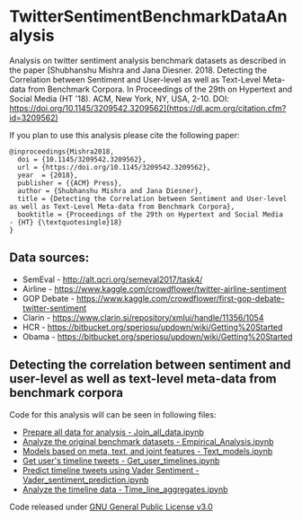 # TwitterSentimentBenchmarkDataAnalysis
Analysis on twitter sentiment analysis benchmark datasets as described in the paper [Shubhanshu Mishra and Jana Diesner. 2018. Detecting the Correlation between Sentiment and User-level as well as Text-Level Meta-data from Benchmark Corpora. In Proceedings of the 29th on Hypertext and Social Media (HT '18). ACM, New York, NY, USA, 2-10. DOI: https://doi.org/10.1145/3209542.3209562](https://dl.acm.org/citation.cfm?id=3209562)

If you plan to use this analysis please cite the following paper:
```
@inproceedings{Mishra2018,
  doi = {10.1145/3209542.3209562},
  url = {https://doi.org/10.1145/3209542.3209562},
  year  = {2018},
  publisher = {{ACM} Press},
  author = {Shubhanshu Mishra and Jana Diesner},
  title = {Detecting the Correlation between Sentiment and User-level as well as Text-Level Meta-data from Benchmark Corpora},
  booktitle = {Proceedings of the 29th on Hypertext and Social Media  - {HT} {\textquotesingle}18}
}
```

## Data sources:
* SemEval - http://alt.qcri.org/semeval2017/task4/
* Airline - https://www.kaggle.com/crowdflower/twitter-airline-sentiment
* GOP Debate - https://www.kaggle.com/crowdflower/first-gop-debate-twitter-sentiment
* Clarin - https://www.clarin.si/repository/xmlui/handle/11356/1054 
* HCR - https://bitbucket.org/speriosu/updown/wiki/Getting%20Started
* Obama - https://bitbucket.org/speriosu/updown/wiki/Getting%20Started

## Detecting the correlation between sentiment and user-level as well as text-level meta-data from benchmark corpora

Code for this analysis will can be seen in following files:
* [Prepare all data for analysis - Join_all_data.ipynb](./Join_all_data.ipynb)
* [Analyze the original benchmark datasets - Empirical_Analysis.ipynb](./Empirical_Analysis.ipynb)
* [Models based on meta, text, and joint features - Text_models.ipynb](./Text_models.ipynb)
* [Get user's timeline tweets - Get_user_timelines.ipynb](./Get_user_timelines.ipynb)
* [Predict timeline tweets using Vader Sentiment - Vader_sentiment_prediction.ipynb](./Vader_sentiment_prediction.ipynb)
* [Analyze the timeline data - Time_line_aggregates.ipynb](./Time_line_aggregates.ipynb)

Code released under [GNU General Public License v3.0](./LICENSE)

